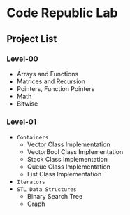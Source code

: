 # Code Republic Lab

## Project List

### Level-00

- Arrays and Functions
- Matrices and Recursion
- Pointers, Function Pointers
- Math
- Bitwise

### Level-01

  - `Containers`
	- Vector Class Implementation
	- VectorBool Class Implementation
   	- Stack Class Implementation
   	- Queue Class Implementation
   	- List Class Implementation
  - `Iterators`
  - `STL Data Structures`
    - Binary Search Tree
    - Graph
